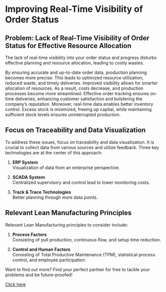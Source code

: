 # Improving Real-Time Visibility of Order Status

## Problem: Lack of Real-Time Visibility of Order Status for Effective Resource Allocation

The lack of real-time visibility into your order status and progress disturbs effective planning and resource allocation, leading to costly wastes.

By ensuring accurate and up-to-date order data, production planning becomes more precise. This leads to optimized resource utilization, reduced waste, and timely deliveries. Improved visibility allows for smarter allocation of resources. As a result, costs decrease, and production processes become more streamlined. Effective order tracking ensures on-time deliveries, enhancing customer satisfaction and bolstering the company’s reputation. Moreover, real-time data enables better inventory control. Excess stock is minimized, freeing up capital, while maintaining sufficient stock levels ensures uninterrupted production.

## Focus on Traceability and Data Visualization

To address these issues, focus on traceability and data visualization. It is crucial to collect data from various sources and utilize feedback. Three key technologies are at the center of this approach:

1. **ERP System**  
   Visualization of data from an enterprise perspective.

2. **SCADA System**  
   Centralized supervisory and control lead to lower monitoring costs.

3. **Track & Trace Technologies**  
   Better planning through more data points.

## Relevant Lean Manufacturing Principles

Relevant Lean Manufacturing principles to consider include:

1. **Process Factors**  
   Consisting of pull production, continuous flow, and setup time reduction.

2. **Control and Human Factors**  
   Consisting of Total Productive Maintenance (TPM), statistical process control, and employee participation.

Want to find out more? Find your perfect partner for free to tackle your problems and be future-proofed!


[Click here](https://sfn.chemistree.de/de/community/sfn/frageboegen/industrieunternehmen/register)